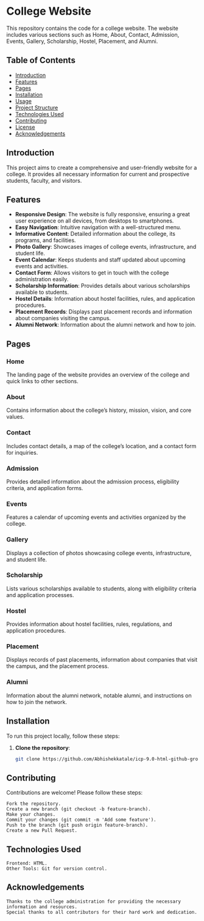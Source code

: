 # College Website

This repository contains the code for a college website. The website includes various sections such as Home, About, Contact, Admission, Events, Gallery, Scholarship, Hostel, Placement, and Alumni.

## Table of Contents

- [Introduction](#introduction)
- [Features](#features)
- [Pages](#pages)
- [Installation](#installation)
- [Usage](#usage)
- [Project Structure](#project-structure)
- [Technologies Used](#technologies-used)
- [Contributing](#contributing)
- [License](#license)
- [Acknowledgements](#acknowledgements)

## Introduction

This project aims to create a comprehensive and user-friendly website for a college. It provides all necessary information for current and prospective students, faculty, and visitors.

## Features

- **Responsive Design**: The website is fully responsive, ensuring a great user experience on all devices, from desktops to smartphones.
- **Easy Navigation**: Intuitive navigation with a well-structured menu.
- **Informative Content**: Detailed information about the college, its programs, and facilities.
- **Photo Gallery**: Showcases images of college events, infrastructure, and student life.
- **Event Calendar**: Keeps students and staff updated about upcoming events and activities.
- **Contact Form**: Allows visitors to get in touch with the college administration easily.
- **Scholarship Information**: Provides details about various scholarships available to students.
- **Hostel Details**: Information about hostel facilities, rules, and application procedures.
- **Placement Records**: Displays past placement records and information about companies visiting the campus.
- **Alumni Network**: Information about the alumni network and how to join.

## Pages

### Home
The landing page of the website provides an overview of the college and quick links to other sections.



### About
Contains information about the college’s history, mission, vision, and core values.

### Contact
Includes contact details, a map of the college’s location, and a contact form for inquiries.

### Admission
Provides detailed information about the admission process, eligibility criteria, and application forms.

### Events
Features a calendar of upcoming events and activities organized by the college.

### Gallery
Displays a collection of photos showcasing college events, infrastructure, and student life.

### Scholarship
Lists various scholarships available to students, along with eligibility criteria and application processes.

### Hostel
Provides information about hostel facilities, rules, regulations, and application procedures.

### Placement
Displays records of past placements, information about companies that visit the campus, and the placement process.

### Alumni
Information about the alumni network, notable alumni, and instructions on how to join the network.

## Installation

To run this project locally, follow these steps:

1. **Clone the repository**:
   ```bash
   git clone https://github.com/Abhishekkatale/icp-9.0-html-github-group-project-1.git


## Contributing

Contributions are welcome! Please follow these steps:

    Fork the repository.
    Create a new branch (git checkout -b feature-branch).
    Make your changes.
    Commit your changes (git commit -m 'Add some feature').
    Push to the branch (git push origin feature-branch).
    Create a new Pull Request.

## Technologies Used

    Frontend: HTML.
    Other Tools: Git for version control.

## Acknowledgements

    Thanks to the college administration for providing the necessary information and resources.
    Special thanks to all contributors for their hard work and dedication.
